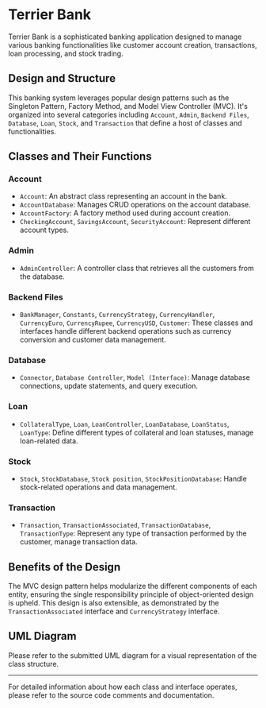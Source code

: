 # Terrier Bank

Terrier Bank is a sophisticated banking application designed to manage various banking functionalities like customer account creation, transactions, loan processing, and stock trading. 

## Design and Structure

This banking system leverages popular design patterns such as the Singleton Pattern, Factory Method, and Model View Controller (MVC). It's organized into several categories including `Account`, `Admin`, `Backend Files`, `Database`, `Loan`, `Stock`, and `Transaction` that define a host of classes and functionalities.

## Classes and Their Functions

### Account

* `Account`: An abstract class representing an account in the bank.
* `AccountDatabase`: Manages CRUD operations on the account database.
* `AccountFactory`: A factory method used during account creation.
* `CheckingAccount`, `SavingsAccount`, `SecurityAccount`: Represent different account types.

### Admin

* `AdminController`: A controller class that retrieves all the customers from the database.

### Backend Files

* `BankManager`, `Constants`, `CurrencyStrategy`, `CurrencyHandler`, `CurrencyEuro`, `CurrencyRupee`, `CurrencyUSD`, `Customer`: These classes and interfaces handle different backend operations such as currency conversion and customer data management.

### Database

* `Connector`, `Database Controller`, `Model (Interface)`: Manage database connections, update statements, and query execution.

### Loan

* `CollateralType`, `Loan`, `LoanController`, `LoanDatabase`, `LoanStatus`, `LoanType`: Define different types of collateral and loan statuses, manage loan-related data.

### Stock

* `Stock`, `StockDatabase`, `Stock position`, `StockPositionDatabase`: Handle stock-related operations and data management.

### Transaction

* `Transaction`, `TransactionAssociated`, `TransactionDatabase`, `TransactionType`: Represent any type of transaction performed by the customer, manage transaction data.

## Benefits of the Design

The MVC design pattern helps modularize the different components of each entity, ensuring the single responsibility principle of object-oriented design is upheld. This design is also extensible, as demonstrated by the `TransactionAssociated` interface and `CurrencyStrategy` interface.

## UML Diagram

Please refer to the submitted UML diagram for a visual representation of the class structure.

---

For detailed information about how each class and interface operates, please refer to the source code comments and documentation. 


